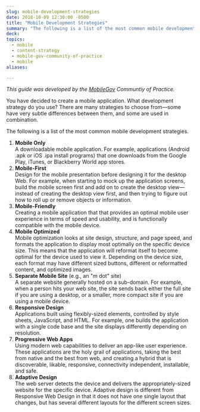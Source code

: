 ```yaml
---
slug: mobile-development-strategies
date: 2018-10-09 12:30:00 -0500
title: "Mobile Development Strategies"
summary: "The following is a list of the most common mobile development strategies."
deck:
topics:
  - mobile
  - content-strategy
  - mobile-gov-community-of-practice
  - mobile
aliases:

---
```


_This guide was developed by the [MobileGov](https://digital.gov/communities/mobile/) Communtiy of Practice._

You have decided to create a mobile application. What development strategy do you use? There are many strategies to choose from—some have very subtle differences between them, and some are used in combination.

The following is a list of the most common mobile development strategies.

1. **Mobile Only** <br />A downloadable mobile application. For example, applications (Android .apk or iOS .ipa install programs) that one downloads from the Google Play, iTunes, or Blackberry World app stores.
2. **Mobile-First** <br />Design for the mobile presentation before designing it for the desktop Web. For example, when starting to mock up the application screens, build the mobile screen first and add on to create the desktop view&mdash;instead of creating the desktop view first, and then trying to figure out how to roll up or remove objects or information.
3. **Mobile-Friendly** <br />Creating a mobile application that that provides an optimal mobile user experience in terms of speed and usability, and is functionally compatible with the mobile device.
4. **Mobile Optimized** <br />Mobile optimization looks at site design, structure, and page speed, and formats the application to display most optimally on the specific device size. This means that the application will reformat itself to become optimal for the device used to view it. Depending on the device size, each format may have different sized buttons, different or reformatted content, and optimized images.
5. **Separate Mobile Site** (e.g., an "m dot" site) <br />A separate website generally hosted on a sub-domain. For example, when a person hits your web site, the site sends back either the full site if you are using a desktop, or a smaller, more compact site if you are using a mobile device.
6. **Responsive Design** <br />Applications built using flexibly-sized elements, controlled by style sheets, JavaScript, and HTML. For example, one builds the application with a single code base and the site displays differently depending on resolution.
7. **Progressive Web Apps** <br />Using modern web capabilities to deliver an app-like user experience. These applications are the holy grail of applications, taking the best from native and the best from web, and creating a hybrid that is discoverable, likable, responsive, connectivity independent, installable, and safe.
8. **Adaptive Design** <br />The web server detects the device and delivers the appropriately-sized website for the specific device. Adaptive design is different from Responsive Web Design in that it does not have one single layout that changes, but has several different layouts for the different screen sizes.

